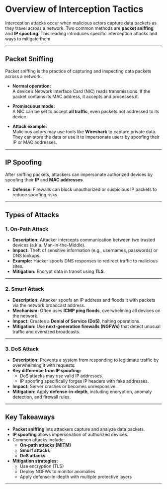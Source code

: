 # Overview of Interception Tactics

Interception attacks occur when malicious actors capture data packets as they travel across a network. Two common methods are **packet sniffing** and **IP spoofing**. This reading introduces specific interception attacks and ways to mitigate them.

---

## Packet Sniffing

Packet sniffing is the practice of capturing and inspecting data packets across a network.  

- **Normal operation:**  
  A device’s Network Interface Card (NIC) reads transmissions. If the packet contains its MAC address, it accepts and processes it.  

- **Promiscuous mode:**  
  A NIC can be set to accept **all traffic**, even packets not addressed to its device.  

- **Attack example:**  
  Malicious actors may use tools like **Wireshark** to capture private data. They can store the data or use it to impersonate users by spoofing their IP or MAC addresses.  

---

## IP Spoofing

After sniffing packets, attackers can impersonate authorized devices by spoofing their **IP** and **MAC addresses**.  

- **Defense:** Firewalls can block unauthorized or suspicious IP packets to reduce spoofing risks.

---

## Types of Attacks

### 1. On-Path Attack
- **Description:** Attacker intercepts communication between two trusted devices (a.k.a. Man-in-the-Middle).  
- **Impact:** Theft of sensitive information (e.g., usernames, passwords) or DNS lookups.  
- **Example:** Hacker spoofs DNS responses to redirect traffic to malicious sites.  
- **Mitigation:** Encrypt data in transit using **TLS**.

---

### 2. Smurf Attack
- **Description:** Attacker spoofs an IP address and floods it with packets via the network broadcast address.  
- **Mechanism:** Often uses **ICMP ping floods**, overwhelming all devices on the network.  
- **Impact:** Creates a **Denial of Service (DoS)**, halting operations.  
- **Mitigation:** Use **next-generation firewalls (NGFWs)** that detect unusual traffic and oversized broadcasts.  

---

### 3. DoS Attack
- **Description:** Prevents a system from responding to legitimate traffic by overwhelming it with requests.  
- **Key difference from IP spoofing:**  
  - DoS attacks may use valid IP addresses.  
  - IP spoofing specifically forges IP headers with fake addresses.  
- **Impact:** Server crashes or becomes unresponsive.  
- **Mitigation:** Apply **defense-in-depth**, including encryption, anomaly detection, and firewall rules.  

---

## Key Takeaways

- **Packet sniffing** lets attackers capture and analyze data packets.  
- **IP spoofing** allows impersonation of authorized devices.  
- Common attacks include:  
  - **On-path attacks (MITM)**  
  - **Smurf attacks**  
  - **DoS attacks**  
- **Mitigation strategies:**  
  - Use encryption (TLS)  
  - Deploy NGFWs to monitor anomalies  
  - Apply defense-in-depth with multiple protective layers  

---
